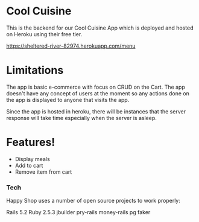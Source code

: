 # Cool Cuisine

This is the backend for our Cool Cuisine App which is deployed and hosted on Heroku using their free tier.

https://sheltered-river-82974.herokuapp.com/menu

# Limitations
The app is basic e-commerce with focus on CRUD on the Cart. The app doesn't have any concept of users at the moment so any actions done on the app is displayed to anyone that visits the app.

Since the app is hosted in heroku, there will be instances that the server response will take time especially when the server is asleep.

# Features!
  - Display meals
  - Add to cart
  - Remove item from cart

### Tech

Happy Shop uses a number of open source projects to work properly:

Rails 5.2
Ruby 2.5.3
jbuilder
pry-rails
money-rails
pg
faker

